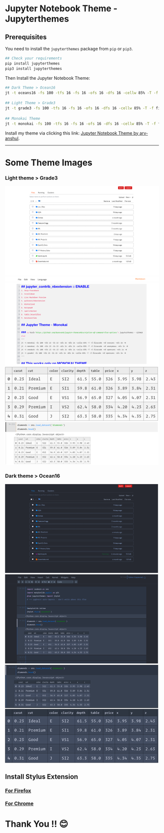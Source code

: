 # Jupyter Notebook Theme - Jupyterthemes

## Prerequisites
You need to install the `jupyterthemes` package from `pip` or `pip3`.
```bash
## Check your requirements
pip install jupyterthemes
pip3 install jupyterthemes
```
Then Install the Jupyter Notebook Theme:
```bash
## Dark Theme > Ocean16
jt -t oceans16 -fs 100 -tfs 16 -fs 16 -ofs 16 -dfs 16 -cellw 85% -T -f firacode -nf exosans -nfs 16 -N

## Light Theme > Grade3
jt -t grade3 -fs 100 -tfs 16 -fs 16 -ofs 16 -dfs 16 -cellw 85% -T -f firacode -nf exosans -nfs 16 -N

## Monokai Theme
jt -t monokai -fs 100 -tfs 16 -fs 16 -ofs 16 -dfs 16 -cellw 85% -T -f firacode -nf exosans -nfs 16 -N
```

Install my theme via clicking this link: [Jupyter Notebook Theme by arv-anshul](https://userstyles.world/style/6625/jupyter-notebook-default).
<hr>

# Some Theme Images
### Light theme > Grade3
![](./images/jn_tree.png)
![](./images/jn_edit.png)
![](./images/jn_df.png)
![](./images/jn_cell.png)

### Dark theme > Ocean16
![](./images/jn_tree_dark.png)
![](./images/jn_notebook_dark.png)
![](./images/jn_cell_dark.png)
![](./images/jn_df_dark.png)

## Install Stylus Extension
### [For Firefox](https://addons.mozilla.org/en-US/firefox/addon/styl-us/)

### [For Chrome](https://chrome.google.com/webstore/detail/stylus/clngdbkpkpeebahjckkjfobafhncgmne)

# Thank You !! :blush: